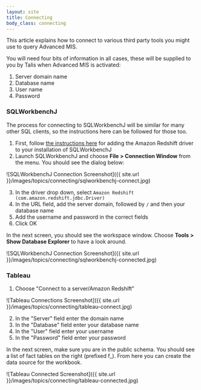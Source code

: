 ```yaml
---
layout: site
title: Connecting
body_class: connecting
---
```


This article explains how to connect to various third party tools you might use to query Advanced MIS.

You will need four bits of information in all cases, these will be supplied to you by Talis when Advanced MIS is activated:

1. Server domain name
2. Database name
3. User name
4. Password


### SQLWorkbenchJ

The process for connecting to SQLWorkbenchJ will be similar for many other SQL clients, so the instructions here can be followed for those too.

1. First, follow [the instructions here](https://docs.aws.amazon.com/redshift/latest/mgmt/connecting-using-workbench.html) for adding the Amazon Redshift driver to your installation of SQLWorkbenchJ
2. Launch SQLWorkbenchJ and choose **File > Connection Window** from the menu. You should see the dialog below:

![SQLWorkbenchJ Connection Screenshot]({{ site.url }}/images/topics/connecting/sqlworkbenchj-connect.jpg)

3. In the driver drop down, select `Amazon Redshift (com.amazon.redshift.jdbc.Driver)`
4. In the URL field, add the server domain, followed by `/` and then your database name
5. Add the username and password in the correct fields
6. Click OK

In the next screen, you should see the workspace window. Choose **Tools > Show Database Explorer** to have a look around.

![SQLWorkbenchJ Connection Screenshot]({{ site.url }}/images/topics/connecting/sqlworkbenchj-connected.jpg)

### Tableau

1. Choose "Connect to a server/Amazon Redshift"

![Tableau Connections Screenshot]({{ site.url }}/images/topics/connecting/tableau-connect.jpg)


2. In the "Server" field enter the domain name
3. In the "Database" field enter your database name
4. In the "User" field enter your username
5. In the "Password" field enter your password

In the next screen, make sure you are in the public schema. You should see a list of fact tables on the right (prefixed f_). From here you can create the data source for the workbook.

![Tableau Connected Screenshot]({{ site.url }}/images/topics/connecting/tableau-connected.jpg)
